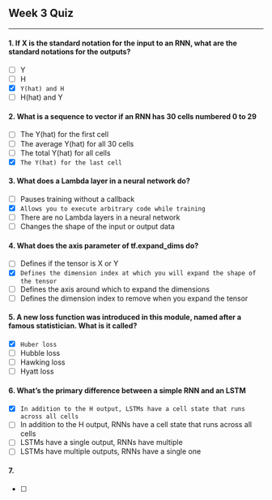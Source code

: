 ## Week 3 Quiz

---

#### 1. If X is the standard notation for the input to an RNN, what are the standard notations for the outputs?

- [ ] Y
- [ ] H
- [x] `Y(hat) and H`
- [ ] H(hat) and Y

#### 2. What is a sequence to vector if an RNN has 30 cells numbered 0 to 29

- [ ] The Y(hat) for the first cell
- [ ] The average Y(hat) for all 30 cells
- [ ] The total Y(hat) for all cells
- [x] `The Y(hat) for the last cell`

#### 3. What does a Lambda layer in a neural network do?

- [ ] Pauses training without a callback
- [x] `Allows you to execute arbitrary code while training`
- [ ] There are no Lambda layers in a neural network
- [ ] Changes the shape of the input or output data

#### 4. What does the axis parameter of tf.expand_dims do?

- [ ] Defines if the tensor is X or Y
- [x] `Defines the dimension index at which you will expand the shape of the tensor`
- [ ] Defines the axis around which to expand the dimensions
- [ ] Defines the dimension index to remove when you expand the tensor

#### 5. A new loss function was introduced in this module, named after a famous statistician. What is it called?

- [x] `Huber loss`
- [ ] Hubble loss
- [ ] Hawking loss
- [ ] Hyatt loss

#### 6. What’s the primary difference between a simple RNN and an LSTM

- [x] `In addition to the H output, LSTMs have a cell state that runs across all cells`
- [ ] In addition to the H output, RNNs have a cell state that runs across all cells 
- [ ] LSTMs have a single output, RNNs have multiple
- [ ] LSTMs have multiple outputs, RNNs have a single one

#### 7.

- [ ] 
